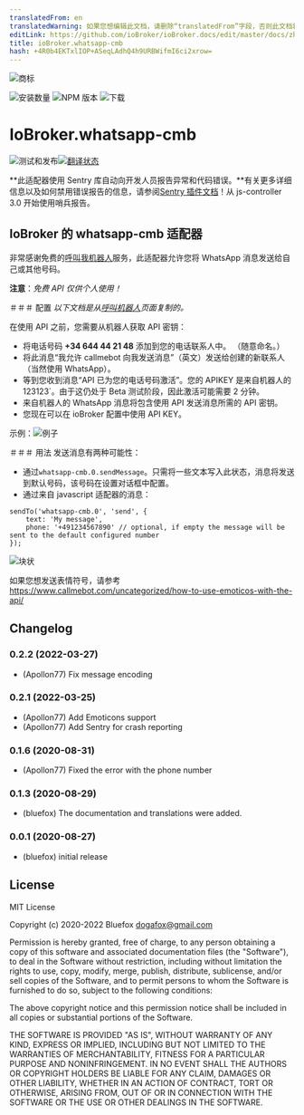 ```yaml
---
translatedFrom: en
translatedWarning: 如果您想编辑此文档，请删除“translatedFrom”字段，否则此文档将再次自动翻译
editLink: https://github.com/ioBroker/ioBroker.docs/edit/master/docs/zh-cn/adapterref/iobroker.whatsapp-cmb/README.md
title: ioBroker.whatsapp-cmb
hash: +4R0b4EKTxlIOP+ASeqLAdhQ4h9URBWifmI6ci2xrow=
---
```

![商标](../../../en/adapterref/iobroker.whatsapp-cmb/admin/whatsapp-cmb.png)

![安装数量](http://iobroker.live/badges/whatsapp-cmb-stable.svg)
![NPM 版本](http://img.shields.io/npm/v/iobroker.whatsapp-cmb.svg)
![下载](https://img.shields.io/npm/dm/iobroker.whatsapp-cmb.svg)

# IoBroker.whatsapp-cmb
![测试和发布](https://github.com/ioBroker/ioBroker.whatsapp-cmb/workflows/Test%20and%20Release/badge.svg)[![翻译状态](https://weblate.iobroker.net/widgets/adapters/-/whatsapp-cmb/svg-badge.svg)](https://weblate.iobroker.net/engage/adapters/?utm_source=widget)

**此适配器使用 Sentry 库自动向开发人员报告异常和代码错误。**有关更多详细信息以及如何禁用错误报告的信息，请参阅[Sentry 插件文档](https://github.com/ioBroker/plugin-sentry#plugin-sentry)！从 js-controller 3.0 开始使用哨兵报告。

## IoBroker 的 whatsapp-cmb 适配器
非常感谢免费的[呼叫我机器人](https://www.callmebot.com/blog/free-api-whatsapp-messages/)服务，此适配器允许您将 WhatsApp 消息发送给自己或其他号码。

**注意**：*免费 API 仅供个人使用！*

＃＃＃ 配置
*以下文档是从[呼叫机器人](https://www.callmebot.com/blog/free-api-whatsapp-messages/)页面复制的。*

在使用 API 之前，您需要从机器人获取 API 密钥：

- 将电话号码 **+34 644 44 21 48** 添加到您的电话联系人中。 （随意命名。）
- 将此消息“我允许 callmebot 向我发送消息”（英文）发送给创建的新联系人（当然使用 WhatsApp）。
- 等到您收到消息“API 已为您的电话号码激活”。您的 APIKEY 是来自机器人的 123123`。由于这仍处于 Beta 测试阶段，因此激活可能需要 2 分钟。
- 来自机器人的 WhatsApp 消息将包含使用 API 发送消息所需的 API 密钥。
- 您现在可以在 ioBroker 配置中使用 API KEY。

示例：![例子](../../../en/adapterref/iobroker.whatsapp-cmb/img/whatsapp.jpg)

＃＃＃ 用法
发送消息有两种可能性：

- 通过`whatsapp-cmb.0.sendMessage`。只需将一些文本写入此状态，消息将发送到默认号码，该号码在设置对话框中配置。
- 通过来自 javascript 适配器的消息：

```
sendTo('whatsapp-cmb.0', 'send', {
    text: 'My message',
    phone: '+491234567890' // optional, if empty the message will be sent to the default configured number
});
```

![块状](../../../en/adapterref/iobroker.whatsapp-cmb/img/blockly.png)

如果您想发送表情符号，请参考 https://www.callmebot.com/uncategorized/how-to-use-emoticos-with-the-api/

<!-- 下一个版本的占位符（在行首）：

### __工作进行中__ -->

## Changelog
### 0.2.2 (2022-03-27)
* (Apollon77) Fix message encoding

### 0.2.1 (2022-03-25)
* (Apollon77) Add Emoticons support
* (Apollon77) Add Sentry for crash reporting

### 0.1.6 (2020-08-31)
* (Apollon77) Fixed the error with the phone number

### 0.1.3 (2020-08-29)
* (bluefox) The documentation and translations were added.

### 0.0.1 (2020-08-27)
* (bluefox) initial release

## License
MIT License

Copyright (c) 2020-2022 Bluefox <dogafox@gmail.com>

Permission is hereby granted, free of charge, to any person obtaining a copy
of this software and associated documentation files (the "Software"), to deal
in the Software without restriction, including without limitation the rights
to use, copy, modify, merge, publish, distribute, sublicense, and/or sell
copies of the Software, and to permit persons to whom the Software is
furnished to do so, subject to the following conditions:

The above copyright notice and this permission notice shall be included in all
copies or substantial portions of the Software.

THE SOFTWARE IS PROVIDED "AS IS", WITHOUT WARRANTY OF ANY KIND, EXPRESS OR
IMPLIED, INCLUDING BUT NOT LIMITED TO THE WARRANTIES OF MERCHANTABILITY,
FITNESS FOR A PARTICULAR PURPOSE AND NONINFRINGEMENT. IN NO EVENT SHALL THE
AUTHORS OR COPYRIGHT HOLDERS BE LIABLE FOR ANY CLAIM, DAMAGES OR OTHER
LIABILITY, WHETHER IN AN ACTION OF CONTRACT, TORT OR OTHERWISE, ARISING FROM,
OUT OF OR IN CONNECTION WITH THE SOFTWARE OR THE USE OR OTHER DEALINGS IN THE
SOFTWARE.